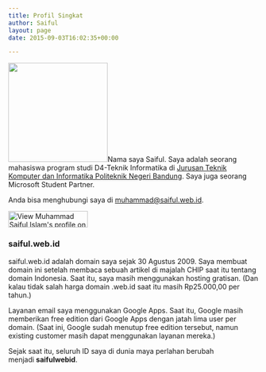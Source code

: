```yaml
---
title: Profil Singkat
author: Saiful
layout: page
date: 2015-09-03T16:02:35+00:00

---
```

<img class="alignright" src="http://www.gravatar.com/avatar/ef5f8254eb045eee7ed210e308f9fee5?s=200" alt="" width="200" height="200" />Nama saya Saiful. Saya adalah seorang mahasiswa program studi D4-Teknik Informatika di [Jurusan Teknik Komputer dan Informatika Politeknik Negeri Bandung][1]. Saya juga seorang Microsoft Student Partner.

Anda bisa menghubungi saya di <muhammad@saiful.web.id>.

[<img src="https://static.licdn.com/scds/common/u/img/webpromo/btn_viewmy_160x33.png" alt="View Muhammad Saiful Islam's profile on LinkedIn" width="160" height="33" border="0" />][2]

### saiful.web.id

saiful.web.id adalah domain saya sejak 30 Agustus 2009. Saya membuat domain ini setelah membaca sebuah artikel di majalah CHIP saat itu tentang domain Indonesia. Saat itu, saya masih menggunakan hosting gratisan. (Dan kalau tidak salah harga domain .web.id saat itu masih Rp25.000,00 per tahun.)

Layanan email saya menggunakan Google Apps. Saat itu, Google masih memberikan free edition dari Google Apps dengan jatah lima user per domain. (Saat ini, Google sudah menutup free edition tersebut, namun existing customer masih dapat menggunakan layanan mereka.)

Sejak saat itu, seluruh ID saya di dunia maya perlahan berubah menjadi **saifulwebid**.

 [1]: http://jtk.polban.ac.id/
 [2]: https://id.linkedin.com/pub/muhammad-saiful-islam/95/652/88a